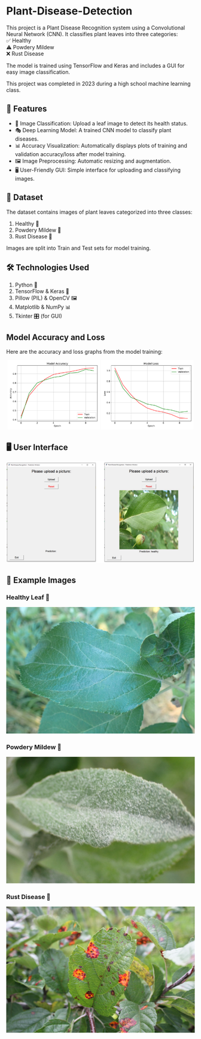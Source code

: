 # Plant-Disease-Detection

This project is a Plant Disease Recognition system using a Convolutional Neural Network (CNN). It classifies plant leaves into three categories:  
✅ Healthy  
⚠️ Powdery Mildew  
❌ Rust Disease  

The model is trained using TensorFlow and Keras and includes a GUI for easy image classification.  

This project was completed in 2023 during a high school machine learning class.

## 🚀 Features
- 📸 Image Classification: Upload a leaf image to detect its health status.  
- 🎭 Deep Learning Model: A trained CNN model to classify plant diseases.  
- 📊 Accuracy Visualization: Automatically displays plots of training and validation accuracy/loss after model training.   
- 🖼 Image Preprocessing: Automatic resizing and augmentation.  
- 🖥 User-Friendly GUI: Simple interface for uploading and classifying images.  

## 📂 Dataset
The dataset contains images of plant leaves categorized into three classes:

1. Healthy 🌱  
2. Powdery Mildew 🍂  
3. Rust Disease 🍁  

Images are split into Train and Test sets for model training.

## 🛠 Technologies Used
1. Python 🐍  
2. TensorFlow & Keras 🤖  
3. Pillow (PIL) & OpenCV 🖼  
4. Matplotlib & NumPy 📊  
5. Tkinter 🎛 (for GUI)  

## Model Accuracy and Loss

Here are the accuracy and loss graphs from the model training:

<p align="center">
  <img src="Graphs/Figure_1.png" alt="Model Accuracy" width="49%">
  <img src="Graphs/Figure_2.png" alt="Model Loss" width="49%">
</p>


## 🖥 User Interface
![](Graphs/UI.png)


## 🌿 Example Images

### Healthy Leaf 🌱
![](Graphs/healthy.jpg)

### Powdery Mildew 🍂
![](Graphs/powdery.jpg)

### Rust Disease 🍁
![](Graphs/rust.jpg)



